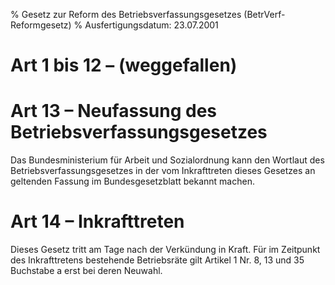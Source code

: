 % Gesetz zur Reform des Betriebsverfassungsgesetzes  (BetrVerf-Reformgesetz)
% Ausfertigungsdatum: 23.07.2001
 
# Art 1 bis 12 – (weggefallen)

# Art 13 – Neufassung des Betriebsverfassungsgesetzes

Das Bundesministerium für Arbeit und Sozialordnung kann den Wortlaut des Betriebsverfassungsgesetzes in der vom Inkrafttreten dieses Gesetzes an geltenden Fassung im Bundesgesetzblatt bekannt machen.

# Art 14 – Inkrafttreten

Dieses Gesetz tritt am Tage nach der Verkündung in Kraft. Für im Zeitpunkt des Inkrafttretens bestehende Betriebsräte gilt Artikel 1 Nr. 8, 13 und 35 Buchstabe a erst bei deren Neuwahl.
